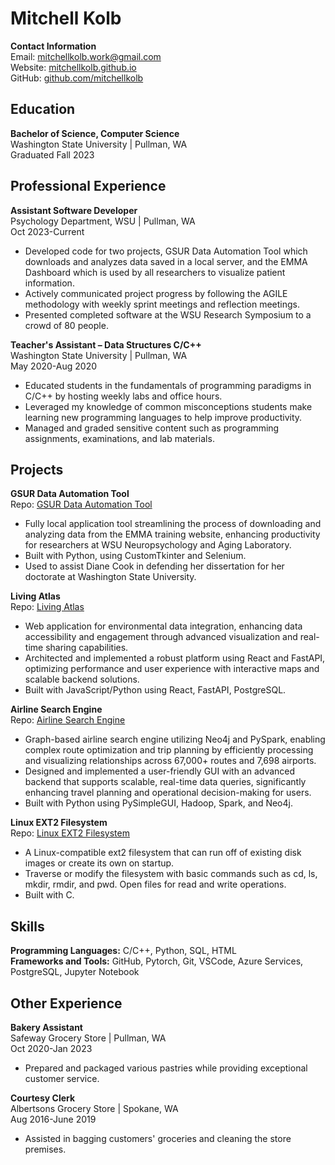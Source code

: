 # Mitchell Kolb

**Contact Information**  
Email: [mitchellkolb.work@gmail.com](mailto:mitchellkolb.work@gmail.com)  
Website: [mitchellkolb.github.io](https://mitchellkolb.github.io/)  
GitHub: [github.com/mitchellkolb](https://github.com/mitchellkolb)

## Education

**Bachelor of Science, Computer Science**  
Washington State University | Pullman, WA  
Graduated Fall 2023  

## Professional Experience

**Assistant Software Developer**  
Psychology Department, WSU | Pullman, WA  
Oct 2023-Current  
- Developed code for two projects, GSUR Data Automation Tool which downloads and analyzes data saved in a local server, and the EMMA Dashboard which is used by all researchers to visualize patient information.
- Actively communicated project progress by following the AGILE methodology with weekly sprint meetings and reflection meetings.
- Presented completed software at the WSU Research Symposium to a crowd of 80 people.

**Teacher's Assistant – Data Structures C/C++**  
Washington State University | Pullman, WA  
May 2020-Aug 2020  
- Educated students in the fundamentals of programming paradigms in C/C++ by hosting weekly labs and office hours.
- Leveraged my knowledge of common misconceptions students make learning new programming languages to help improve productivity.
- Managed and graded sensitive content such as programming assignments, examinations, and lab materials.

## Projects

**GSUR Data Automation Tool**  
Repo: [GSUR Data Automation Tool](https://github.com/mitchellkolb/GSUR)  
- Fully local application tool streamlining the process of downloading and analyzing data from the EMMA training website, enhancing productivity for researchers at WSU Neuropsychology and Aging Laboratory.
- Built with Python, using CustomTkinter and Selenium.
- Used to assist Diane Cook in defending her dissertation for her doctorate at Washington State University.

**Living Atlas**  
Repo: [Living Atlas](https://github.com/WSUCapstoneS2023/LivingAtlas1)  
- Web application for environmental data integration, enhancing data accessibility and engagement through advanced visualization and real-time sharing capabilities.
- Architected and implemented a robust platform using React and FastAPI, optimizing performance and user experience with interactive maps and scalable backend solutions.
- Built with JavaScript/Python using React, FastAPI, PostgreSQL.

**Airline Search Engine**  
Repo: [Airline Search Engine](https://github.com/mitchellkolb/Airline-search-engine)  
- Graph-based airline search engine utilizing Neo4j and PySpark, enabling complex route optimization and trip planning by efficiently processing and visualizing relationships across 67,000+ routes and 7,698 airports.
- Designed and implemented a user-friendly GUI with an advanced backend that supports scalable, real-time data queries, significantly enhancing travel planning and operational decision-making for users.
- Built with Python using PySimpleGUI, Hadoop, Spark, and Neo4j.

**Linux EXT2 Filesystem**  
Repo: [Linux EXT2 Filesystem](https://github.com/mitchellkolb/ext2-file-system)  
- A Linux-compatible ext2 filesystem that can run off of existing disk images or create its own on startup.
- Traverse or modify the filesystem with basic commands such as cd, ls, mkdir, rmdir, and pwd. Open files for read and write operations.
- Built with C.

## Skills

**Programming Languages:** C/C++, Python, SQL, HTML  
**Frameworks and Tools:** GitHub, Pytorch, Git, VSCode, Azure Services, PostgreSQL, Jupyter Notebook

## Other Experience

**Bakery Assistant**  
Safeway Grocery Store | Pullman, WA  
Oct 2020-Jan 2023  
- Prepared and packaged various pastries while providing exceptional customer service.

**Courtesy Clerk**  
Albertsons Grocery Store | Spokane, WA  
Aug 2016-June 2019  
- Assisted in bagging customers' groceries and cleaning the store premises.
